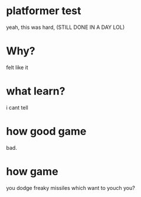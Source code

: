 # platformer test
yeah, this was hard, (STILL DONE IN A DAY LOL)
# Why?
felt like it
# what learn?
i cant tell
# how good game
bad.
# how game
you dodge freaky missiles which want to youch you?